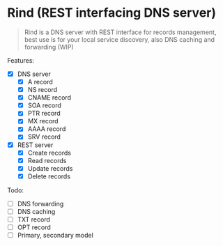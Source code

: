 # Rind (REST interfacing DNS server)
> Rind is a DNS server with REST interface for records management, best use is for your local service discovery, also DNS caching and forwarding (WIP)

Features:
- [x] DNS server
  - [x] A record
  - [x] NS record
  - [x] CNAME record
  - [x] SOA record
  - [x] PTR record
  - [x] MX record
  - [x] AAAA record
  - [x] SRV record
- [x] REST server
  - [x] Create records
  - [x] Read records
  - [x] Update records
  - [x] Delete records

Todo:
- [ ] DNS forwarding
- [ ] DNS caching
- [ ] TXT record
- [ ] OPT record
- [ ] Primary, secondary model